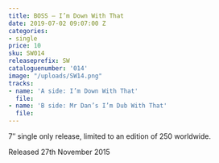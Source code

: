 ```yaml
---
title: BOSS – I’m Down With That
date: 2019-07-02 09:07:00 Z
categories:
- single
price: 10
sku: SW014
releaseprefix: SW
cataloguenumber: '014'
image: "/uploads/SW14.png"
tracks:
- name: 'A side: I’m Down With That'
  file: 
- name: 'B side: Mr Dan’s I’m Dub With That'
  file: 
---
```


7″ single only release, limited to an edition of 250 worldwide.

Released 27th November 2015